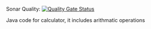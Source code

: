 Sonar Quality: [![Quality Gate Status](https://sonarcloud.io/api/project_badges/measure?project=basic-techno_calculator&metric=alert_status)](https://sonarcloud.io/summary/new_code?id=basic-techno_calculator)

Java code for calculator, it includes arithmatic operations
